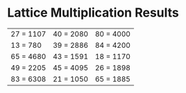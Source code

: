# Lattice Multiplication Results

|   |   |   |
|---|---|---|
| 27 = 1107 | 40 = 2080 | 80 = 4000 |
| 13 = 780 | 39 = 2886 | 84 = 4200 |
| 65 = 4680 | 43 = 1591 | 18 = 1170 |
| 49 = 2205 | 45 = 4095 | 26 = 1898 |
| 83 = 6308 | 21 = 1050 | 65 = 1885 |
